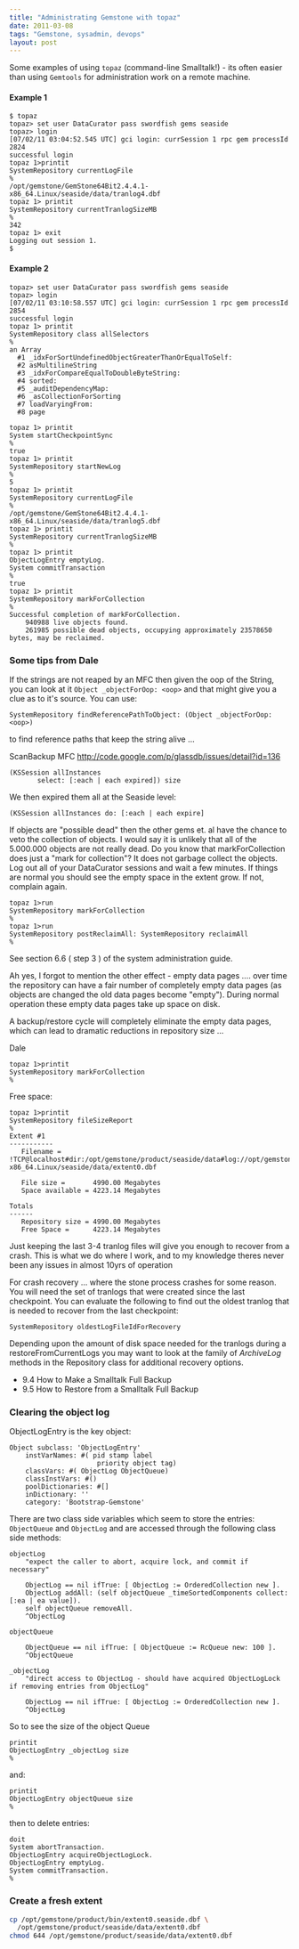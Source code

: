 ```yaml
---
title: "Administrating Gemstone with topaz"
date: 2011-03-08
tags: "Gemstone, sysadmin, devops"
layout: post
---
```


Some examples of using `topaz` (command-line Smalltalk!) - its often easier than using `Gemtools` for administration work on a remote machine.

#### Example 1
```
$ topaz
topaz> set user DataCurator pass swordfish gems seaside
topaz> login
[07/02/11 03:04:52.545 UTC] gci login: currSession 1 rpc gem processId 2824
successful login
topaz 1>printit
SystemRepository currentLogFile
%
/opt/gemstone/GemStone64Bit2.4.4.1-x86_64.Linux/seaside/data/tranlog4.dbf
topaz 1> printit
SystemRepository currentTranlogSizeMB
%
342
topaz 1> exit
Logging out session 1.
$
```


#### Example 2
```
topaz> set user DataCurator pass swordfish gems seaside
topaz> login
[07/02/11 03:10:58.557 UTC] gci login: currSession 1 rpc gem processId 2854
successful login
topaz 1> printit
SystemRepository class allSelectors
%
an Array
  #1 _idxForSortUndefinedObjectGreaterThanOrEqualToSelf:
  #2 asMultilineString
  #3 _idxForCompareEqualToDoubleByteString:
  #4 sorted:
  #5 _auditDependencyMap:
  #6 _asCollectionForSorting
  #7 loadVaryingFrom:
  #8 page
```

```
topaz 1> printit
System startCheckpointSync
%
true
topaz 1> printit                               
SystemRepository startNewLog
%
5
topaz 1> printit
SystemRepository currentLogFile
%
/opt/gemstone/GemStone64Bit2.4.4.1-x86_64.Linux/seaside/data/tranlog5.dbf
topaz 1> printit
SystemRepository currentTranlogSizeMB
%
topaz 1> printit
ObjectLogEntry emptyLog.
System commitTransaction
%
true
topaz 1> printit
SystemRepository markForCollection              
%
Successful completion of markForCollection.
    940988 live objects found.
    261985 possible dead objects, occupying approximately 23578650 bytes, may be reclaimed.
```

### Some tips from Dale

If the strings are not reaped by an MFC then given the oop of the String, you can look at it `Object _objectForOop: <oop>` and that might give you a clue as to it's source. You can use:

```smalltalk
SystemRepository findReferencePathToObject: (Object _objectForOop: <oop>)
```

 to find reference paths that keep the string alive ...

ScanBackup MFC  http://code.google.com/p/glassdb/issues/detail?id=136

```smalltalk
(KSSession allInstances
       select: [:each | each expired]) size
```

We then expired them all at the Seaside level:

```smalltalk
(KSSession allInstances do: [:each | each expire]
```

If objects are "possible dead" then the other gems et. al have the chance to veto the collection of objects. I would say it is unlikely that all of the 5.000.000 objects are not really dead. Do you know that markForCollection does just a "mark for collection"? It does not garbage collect the objects. Log out all of your DataCurator sessions and wait a few minutes. If things are normal you should see the empty space in the extent grow. If not, complain again.

```
topaz 1>run
SystemRepository markForCollection
%
topaz 1>run
SystemRepository postReclaimAll: SystemRepository reclaimAll
%
```

See section 6.6 ( step 3 ) of the system administration guide.


Ah yes, I forgot to mention the other effect - empty data pages .... over time the repository can have a fair number of completely empty data pages (as objects are changed the old data pages become "empty"). During normal operation these empty data pages take up space on disk.

A backup/restore cycle will completely eliminate the empty data pages, which can lead to dramatic reductions in repository size ...

Dale

```
topaz 1>printit
SystemRepository markForCollection
%
```

Free space:

```
topaz 1>printit
SystemRepository fileSizeReport
%
Extent #1
-----------
   Filename = !TCP@localhost#dir:/opt/gemstone/product/seaside/data#log://opt/gemstone/log/%N%P.log#dbf!/opt/gemstone/GemStone64Bit2.4.4.1-x86_64.Linux/seaside/data/extent0.dbf

   File size =       4990.00 Megabytes
   Space available = 4223.14 Megabytes

Totals
------
   Repository size = 4990.00 Megabytes
   Free Space =      4223.14 Megabytes
```

Just keeping the last 3-4 tranlog files will give you enough to recover from a crash.  This is what we do where I work, and to my knowledge theres never been any issues in almost 10yrs of operation

For crash recovery ... where the stone process crashes for some reason. You will need the set of tranlogs that were created since the last checkpoint. You can evaluate the following to find out the oldest tranlog that is needed to recover from the last checkpoint:

```smalltalk
SystemRepository oldestLogFileIdForRecovery
```


Depending upon the amount of disk space needed for the tranlogs during a restoreFromCurrentLogs you may want to look at the family of _ArchiveLog_ methods in the Repository class for additional recovery options.

* 9.4 How to Make a Smalltalk Full Backup
* 9.5 How to Restore from a Smalltalk Full Backup


### Clearing the object log
ObjectLogEntry is the key object:

```smalltalk
Object subclass: 'ObjectLogEntry'
	instVarNames: #( pid stamp label
	                  priority object tag)
	classVars: #( ObjectLog ObjectQueue)
	classInstVars: #()
	poolDictionaries: #[]
	inDictionary: ''
	category: 'Bootstrap-Gemstone'
```

There are two class side variables which seem to store the entries: `ObjectQueue` and `ObjectLog` and are accessed through the following class side methods:

```smalltalk
objectLog
	"expect the caller to abort, acquire lock, and commit if necessary"

	ObjectLog == nil ifTrue: [ ObjectLog := OrderedCollection new ].
	ObjectLog addAll: (self objectQueue _timeSortedComponents collect: [:ea | ea value]).
	self objectQueue removeAll.
	^ObjectLog
```

```smalltalk
objectQueue

	ObjectQueue == nil ifTrue: [ ObjectQueue := RcQueue new: 100 ].
	^ObjectQueue
```

```smalltalk
_objectLog
	"direct access to ObjectLog - should have acquired ObjectLogLock if removing entries from ObjectLog"

	ObjectLog == nil ifTrue: [ ObjectLog := OrderedCollection new ].
	^ObjectLog
```


So to see the size of the object Queue

```
printit
ObjectLogEntry _objectLog size
%
```

and:

```
printit
ObjectLogEntry objectQueue size
%
```

then to delete entries:

```
doit
System abortTransaction.
ObjectLogEntry acquireObjectLogLock.
ObjectLogEntry emptyLog.
System commitTransaction.
%
```

### Create a fresh extent

```bash
cp /opt/gemstone/product/bin/extent0.seaside.dbf \
  /opt/gemstone/product/seaside/data/extent0.dbf
chmod 644 /opt/gemstone/product/seaside/data/extent0.dbf
```
